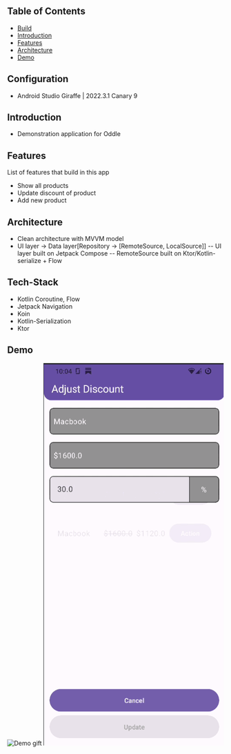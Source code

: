 ## Table of Contents

- [Build](#build)
- [Introduction](#introduction)
- [Features](#features)
- [Architecture](#architecture)
- [Demo](#demo)

## Configuration
- Android Studio Giraffe | 2022.3.1 Canary 9

## Introduction
- Demonstration application for Oddle

## Features

List of features that build in this app
* Show all products
* Update discount of product
* Add new product

## Architecture

* Clean architecture with MVVM model
* UI layer -> Data layer[Repository -> [RemoteSource, LocalSource]]
-- UI layer built on Jetpack Compose
-- RemoteSource built on Ktor/Kotlin-serialize + Flow

## Tech-Stack
* Kotlin Coroutine, Flow
* Jetpack Navigation
* Koin
* Kotlin-Serialization
* Ktor

## Demo
![Demo gift](assets/demo.gif)
![Delete product](assets/delete.gif)

